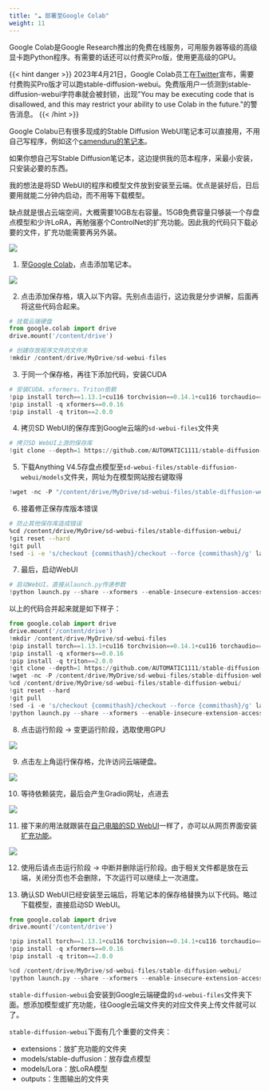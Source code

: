 ```yaml
---
title: "☁️ 部署至Google Colab"
weight: 11
---
```


Google Colab是Google Research推出的免费在线服务，可用服务器等级的高级显卡跑Python程序。有需要的话还可以付费买Pro版，使用更高级的GPU。

{{< hint danger >}}
2023年4月21日，Google Colab员工在[Twitter](https://twitter.com/thechrisperry/status/1649189902079381505)宣布，需要付费购买Pro版才可以跑stable-diffusion-webui。免费版用户一侦测到stable-diffusion-webui字符串就会被封锁，出现"You may be executing code that is disallowed, and this may restrict your ability to use Colab in the future."的警告消息。
{{< /hint >}}

Google Colabu已有很多现成的Stable Diffusion WebUI笔记本可以直接用，不用自己写程序，例如这个[camenduru的笔记本](https://ivonblog.com/posts/google-colab-stable-diffusion-webui/)。

如果你想自己写Stable Diffusion笔记本，这边提供我的范本程序，采最小安装，只安装必要的东西。

我的想法是将SD WebUI的程序和模型文件放到安装至云端。优点是装好后，日后要用就能二分钟内启动，而不用等下载模型。

缺点就是很占云端空间，大概需要10GB左右容量。15GB免费容量只够装一个存盘点模型和少许LoRA，再勉强塞个ControlNet的扩充功能。因此我的代码只下载必要的文件，扩充功能需要再另外装。

![](../../../images/deploy-to-google-colab-1.webp)

1. 至[Google Colab](https://colab.research.google.com/)，点击添加笔记本。

![](../../../images/deploy-to-google-colab-2.webp)

2. 点击添加保存格，填入以下内容。先别点击运行，这边我是分步讲解，后面再将这些代码合起来。
```python
# 挂载云端硬盘
from google.colab import drive
drive.mount('/content/drive')

# 创建存放程序文件的文件夹
!mkdir /content/drive/MyDrive/sd-webui-files
```

3. 于同一个保存格，再往下添加代码，安装CUDA
```python
# 安装CUDA、xformers、Triton依赖
!pip install torch==1.13.1+cu116 torchvision==0.14.1+cu116 torchaudio==0.13.1 --extra-index-url https://download.pytorch.org/whl/cu116 -U
!pip install -q xformers==0.0.16
!pip install -q triton==2.0.0
```

4. 拷贝SD WebUI的保存库到Google云端的`sd-webui-files`文件夹
```python
# 拷贝SD WebUI上游的保存库
!git clone --depth=1 https://github.com/AUTOMATIC1111/stable-diffusion-webui.git /content/drive/MyDrive/sd-webui-files/stable-diffusion-webui
```

5. 下载Anything V4.5存盘点模型至`sd-webui-files/stable-diffusion-webui/models`文件夹，网址为在模型网站按右键取得
```python
!wget -nc -P "/content/drive/MyDrive/sd-webui-files/stable-diffusion-webui/models/Stable-diffusion" "https://huggingface.co/andite/anything-v4.0/resolve/main/anything-v4.5-pruned.safetensors"
```

6. 接着修正保存库版本错误
```bash
# 防止其他保存库造成错误
%cd /content/drive/MyDrive/sd-webui-files/stable-diffusion-webui/
!git reset --hard
!git pull
!sed -i -e 's/checkout {commithash}/checkout --force {commithash}/g' launch.py
```

7. 最后，启动WebUI
```python
# 启动WebUI。直接从launch.py传递参数
!python launch.py --share --xformers --enable-insecure-extension-access --theme light
```

以上的代码合并起来就是如下样子：
```python
from google.colab import drive
drive.mount('/content/drive')
!mkdir /content/drive/MyDrive/sd-webui-files
!pip install torch==1.13.1+cu116 torchvision==0.14.1+cu116 torchaudio==0.13.1 --extra-index-url https://download.pytorch.org/whl/cu116 -U
!pip install -q xformers==0.0.16
!pip install -q triton==2.0.0
!git clone --depth=1 https://github.com/AUTOMATIC1111/stable-diffusion-webui.git /content/drive/MyDrive/sd-webui-files/stable-diffusion-webui
!wget -nc -P /content/drive/MyDrive/sd-webui-files/stable-diffusion-webui/models/Stable-diffusion https://huggingface.co/andite/anything-v4.0/resolve/main/anything-v4.5-pruned.safetensors
%cd /content/drive/MyDrive/sd-webui-files/stable-diffusion-webui/
!git reset --hard
!git pull
!sed -i -e 's/checkout {commithash}/checkout --force {commithash}/g' launch.py
!python launch.py --share --xformers --enable-insecure-extension-access --theme light
```

8. 点击运行阶段 → 变更运行阶段，选取使用GPU

![](../../../images/deploy-to-google-colab-3.webp)

9. 点击左上角运行保存格，允许访问云端硬盘。

![](../../../images/deploy-to-google-colab-4.webp)

10. 等待依赖装完，最后会产生Gradio网址，点进去

![](../../../images/deploy-to-google-colab-5.webp)

11. 接下来的用法就跟装在[自己电脑的SD WebUI](../features/)一样了，亦可以从网页界面安装[扩充功能](../extensions/)。

![](../../../images/deploy-to-google-colab-6.webp)

12. 使用后请点击运行阶段 → 中断并删除运行阶段。由于相关文件都是放在云端，关闭分页也不会删除，下次运行可以继续上一次进度。

13. 确认SD WebUI已经安装至云端后，将笔记本的保存格替换为以下代码。略过下载模型，直接启动SD WebUI。
```python
from google.colab import drive
drive.mount('/content/drive')

!pip install torch==1.13.1+cu116 torchvision==0.14.1+cu116 torchaudio==0.13.1 --extra-index-url https://download.pytorch.org/whl/cu116 -U
!pip install -q xformers==0.0.16
!pip install -q triton==2.0.0

%cd /content/drive/MyDrive/sd-webui-files/stable-diffusion-webui/
!python launch.py --share --xformers --enable-insecure-extension-access --theme light
```

`stable-diffusion-webui`会安装到Google云端硬盘的`sd-webui-files`文件夹下面。想添加模型或扩充功能，往Google云端文件夹的对应文件夹上传文件就可以了。

`stable-diffusion-webui`下面有几个重要的文件夹：

- extensions：放扩充功能的文件夹
- models/stable-duffusion：放存盘点模型
- models/Lora：放LoRA模型
- outputs：生图输出的文件夹
